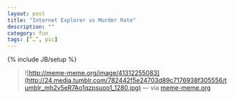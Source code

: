 ```yaml
---
layout: post
title: "Internet Explorer vs Murder Rate"
description: ""
category: fun
tags: [“…”, pic]
---
```

{% include JB/setup %}

> ![http://meme-meme.org/image/41312255083](http://24.media.tumblr.com/782442f5e24703d89c7176938f305556/tumblr_mh2v5eR7Ao1qzpsuoo1_1280.jpg)
> — via [meme-meme.org](http://meme-meme.org/image/41312255083)
